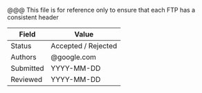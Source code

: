 
@@@ This file is for reference only to ensure that each FTP has a consistent header

Field     | Value
----------|--------------------------
Status    | Accepted / Rejected
Authors   | <username>@google.com
Submitted | YYYY-MM-DD
Reviewed  | YYYY-MM-DD

